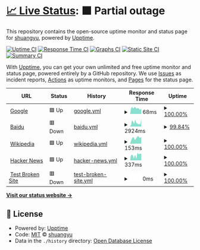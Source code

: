 # [📈 Live Status](https://ysyneu.github.io/upptime): <!--live status--> **🟧 Partial outage**

This repository contains the open-source uptime monitor and status page for [shuangyu](https://ysyneu.github.io/upptime), powered by [Upptime](https://github.com/upptime/upptime).

[![Uptime CI](https://github.com/ysyneu/upptime/workflows/Uptime%20CI/badge.svg)](https://github.com/ysyneu/upptime/actions?query=workflow%3A%22Uptime+CI%22)
[![Response Time CI](https://github.com/ysyneu/upptime/workflows/Response%20Time%20CI/badge.svg)](https://github.com/ysyneu/upptime/actions?query=workflow%3A%22Response+Time+CI%22)
[![Graphs CI](https://github.com/ysyneu/upptime/workflows/Graphs%20CI/badge.svg)](https://github.com/ysyneu/upptime/actions?query=workflow%3A%22Graphs+CI%22)
[![Static Site CI](https://github.com/ysyneu/upptime/workflows/Static%20Site%20CI/badge.svg)](https://github.com/ysyneu/upptime/actions?query=workflow%3A%22Static+Site+CI%22)
[![Summary CI](https://github.com/ysyneu/upptime/workflows/Summary%20CI/badge.svg)](https://github.com/ysyneu/upptime/actions?query=workflow%3A%22Summary+CI%22)

With [Upptime](https://upptime.js.org), you can get your own unlimited and free uptime monitor and status page, powered entirely by a GitHub repository. We use [Issues](https://github.com/ysyneu/upptime/issues) as incident reports, [Actions](https://github.com/ysyneu/upptime/actions) as uptime monitors, and [Pages](https://ysyneu.github.io/upptime) for the status page.

<!--start: status pages-->
<!-- This summary is generated by Upptime (https://github.com/upptime/upptime) -->
<!-- Do not edit this manually, your changes will be overwritten -->
<!-- prettier-ignore -->
| URL | Status | History | Response Time | Uptime |
| --- | ------ | ------- | ------------- | ------ |
| <img alt="" src="https://icons.duckduckgo.com/ip3/www.google.com.ico" height="13"> [Google](https://www.google.com) | 🟩 Up | [google.yml](https://github.com/ysyneu/upptime/commits/HEAD/history/google.yml) | <details><summary><img alt="Response time graph" src="./graphs/google/response-time-week.png" height="20"> 68ms</summary><br><a href="https://ysyneu.github.io/upptime/history/google"><img alt="Response time 97" src="https://img.shields.io/endpoint?url=https%3A%2F%2Fraw.githubusercontent.com%2Fysyneu%2Fupptime%2FHEAD%2Fapi%2Fgoogle%2Fresponse-time.json"></a><br><a href="https://ysyneu.github.io/upptime/history/google"><img alt="24-hour response time 62" src="https://img.shields.io/endpoint?url=https%3A%2F%2Fraw.githubusercontent.com%2Fysyneu%2Fupptime%2FHEAD%2Fapi%2Fgoogle%2Fresponse-time-day.json"></a><br><a href="https://ysyneu.github.io/upptime/history/google"><img alt="7-day response time 68" src="https://img.shields.io/endpoint?url=https%3A%2F%2Fraw.githubusercontent.com%2Fysyneu%2Fupptime%2FHEAD%2Fapi%2Fgoogle%2Fresponse-time-week.json"></a><br><a href="https://ysyneu.github.io/upptime/history/google"><img alt="30-day response time 97" src="https://img.shields.io/endpoint?url=https%3A%2F%2Fraw.githubusercontent.com%2Fysyneu%2Fupptime%2FHEAD%2Fapi%2Fgoogle%2Fresponse-time-month.json"></a><br><a href="https://ysyneu.github.io/upptime/history/google"><img alt="1-year response time 97" src="https://img.shields.io/endpoint?url=https%3A%2F%2Fraw.githubusercontent.com%2Fysyneu%2Fupptime%2FHEAD%2Fapi%2Fgoogle%2Fresponse-time-year.json"></a></details> | <details><summary><a href="https://ysyneu.github.io/upptime/history/google">100.00%</a></summary><a href="https://ysyneu.github.io/upptime/history/google"><img alt="All-time uptime 100.00%" src="https://img.shields.io/endpoint?url=https%3A%2F%2Fraw.githubusercontent.com%2Fysyneu%2Fupptime%2FHEAD%2Fapi%2Fgoogle%2Fuptime.json"></a><br><a href="https://ysyneu.github.io/upptime/history/google"><img alt="24-hour uptime 100.00%" src="https://img.shields.io/endpoint?url=https%3A%2F%2Fraw.githubusercontent.com%2Fysyneu%2Fupptime%2FHEAD%2Fapi%2Fgoogle%2Fuptime-day.json"></a><br><a href="https://ysyneu.github.io/upptime/history/google"><img alt="7-day uptime 100.00%" src="https://img.shields.io/endpoint?url=https%3A%2F%2Fraw.githubusercontent.com%2Fysyneu%2Fupptime%2FHEAD%2Fapi%2Fgoogle%2Fuptime-week.json"></a><br><a href="https://ysyneu.github.io/upptime/history/google"><img alt="30-day uptime 100.00%" src="https://img.shields.io/endpoint?url=https%3A%2F%2Fraw.githubusercontent.com%2Fysyneu%2Fupptime%2FHEAD%2Fapi%2Fgoogle%2Fuptime-month.json"></a><br><a href="https://ysyneu.github.io/upptime/history/google"><img alt="1-year uptime 100.00%" src="https://img.shields.io/endpoint?url=https%3A%2F%2Fraw.githubusercontent.com%2Fysyneu%2Fupptime%2FHEAD%2Fapi%2Fgoogle%2Fuptime-year.json"></a></details>
| <img alt="" src="https://icons.duckduckgo.com/ip3/www.baidu.com.ico" height="13"> [Baidu](https://www.baidu.com) | 🟥 Down | [baidu.yml](https://github.com/ysyneu/upptime/commits/HEAD/history/baidu.yml) | <details><summary><img alt="Response time graph" src="./graphs/baidu/response-time-week.png" height="20"> 2924ms</summary><br><a href="https://ysyneu.github.io/upptime/history/baidu"><img alt="Response time 2995" src="https://img.shields.io/endpoint?url=https%3A%2F%2Fraw.githubusercontent.com%2Fysyneu%2Fupptime%2FHEAD%2Fapi%2Fbaidu%2Fresponse-time.json"></a><br><a href="https://ysyneu.github.io/upptime/history/baidu"><img alt="24-hour response time 2771" src="https://img.shields.io/endpoint?url=https%3A%2F%2Fraw.githubusercontent.com%2Fysyneu%2Fupptime%2FHEAD%2Fapi%2Fbaidu%2Fresponse-time-day.json"></a><br><a href="https://ysyneu.github.io/upptime/history/baidu"><img alt="7-day response time 2924" src="https://img.shields.io/endpoint?url=https%3A%2F%2Fraw.githubusercontent.com%2Fysyneu%2Fupptime%2FHEAD%2Fapi%2Fbaidu%2Fresponse-time-week.json"></a><br><a href="https://ysyneu.github.io/upptime/history/baidu"><img alt="30-day response time 2995" src="https://img.shields.io/endpoint?url=https%3A%2F%2Fraw.githubusercontent.com%2Fysyneu%2Fupptime%2FHEAD%2Fapi%2Fbaidu%2Fresponse-time-month.json"></a><br><a href="https://ysyneu.github.io/upptime/history/baidu"><img alt="1-year response time 2995" src="https://img.shields.io/endpoint?url=https%3A%2F%2Fraw.githubusercontent.com%2Fysyneu%2Fupptime%2FHEAD%2Fapi%2Fbaidu%2Fresponse-time-year.json"></a></details> | <details><summary><a href="https://ysyneu.github.io/upptime/history/baidu">99.84%</a></summary><a href="https://ysyneu.github.io/upptime/history/baidu"><img alt="All-time uptime 99.86%" src="https://img.shields.io/endpoint?url=https%3A%2F%2Fraw.githubusercontent.com%2Fysyneu%2Fupptime%2FHEAD%2Fapi%2Fbaidu%2Fuptime.json"></a><br><a href="https://ysyneu.github.io/upptime/history/baidu"><img alt="24-hour uptime 99.99%" src="https://img.shields.io/endpoint?url=https%3A%2F%2Fraw.githubusercontent.com%2Fysyneu%2Fupptime%2FHEAD%2Fapi%2Fbaidu%2Fuptime-day.json"></a><br><a href="https://ysyneu.github.io/upptime/history/baidu"><img alt="7-day uptime 99.84%" src="https://img.shields.io/endpoint?url=https%3A%2F%2Fraw.githubusercontent.com%2Fysyneu%2Fupptime%2FHEAD%2Fapi%2Fbaidu%2Fuptime-week.json"></a><br><a href="https://ysyneu.github.io/upptime/history/baidu"><img alt="30-day uptime 99.86%" src="https://img.shields.io/endpoint?url=https%3A%2F%2Fraw.githubusercontent.com%2Fysyneu%2Fupptime%2FHEAD%2Fapi%2Fbaidu%2Fuptime-month.json"></a><br><a href="https://ysyneu.github.io/upptime/history/baidu"><img alt="1-year uptime 99.86%" src="https://img.shields.io/endpoint?url=https%3A%2F%2Fraw.githubusercontent.com%2Fysyneu%2Fupptime%2FHEAD%2Fapi%2Fbaidu%2Fuptime-year.json"></a></details>
| <img alt="" src="https://icons.duckduckgo.com/ip3/en.wikipedia.org.ico" height="13"> [Wikipedia](https://en.wikipedia.org) | 🟩 Up | [wikipedia.yml](https://github.com/ysyneu/upptime/commits/HEAD/history/wikipedia.yml) | <details><summary><img alt="Response time graph" src="./graphs/wikipedia/response-time-week.png" height="20"> 153ms</summary><br><a href="https://ysyneu.github.io/upptime/history/wikipedia"><img alt="Response time 170" src="https://img.shields.io/endpoint?url=https%3A%2F%2Fraw.githubusercontent.com%2Fysyneu%2Fupptime%2FHEAD%2Fapi%2Fwikipedia%2Fresponse-time.json"></a><br><a href="https://ysyneu.github.io/upptime/history/wikipedia"><img alt="24-hour response time 176" src="https://img.shields.io/endpoint?url=https%3A%2F%2Fraw.githubusercontent.com%2Fysyneu%2Fupptime%2FHEAD%2Fapi%2Fwikipedia%2Fresponse-time-day.json"></a><br><a href="https://ysyneu.github.io/upptime/history/wikipedia"><img alt="7-day response time 153" src="https://img.shields.io/endpoint?url=https%3A%2F%2Fraw.githubusercontent.com%2Fysyneu%2Fupptime%2FHEAD%2Fapi%2Fwikipedia%2Fresponse-time-week.json"></a><br><a href="https://ysyneu.github.io/upptime/history/wikipedia"><img alt="30-day response time 170" src="https://img.shields.io/endpoint?url=https%3A%2F%2Fraw.githubusercontent.com%2Fysyneu%2Fupptime%2FHEAD%2Fapi%2Fwikipedia%2Fresponse-time-month.json"></a><br><a href="https://ysyneu.github.io/upptime/history/wikipedia"><img alt="1-year response time 170" src="https://img.shields.io/endpoint?url=https%3A%2F%2Fraw.githubusercontent.com%2Fysyneu%2Fupptime%2FHEAD%2Fapi%2Fwikipedia%2Fresponse-time-year.json"></a></details> | <details><summary><a href="https://ysyneu.github.io/upptime/history/wikipedia">100.00%</a></summary><a href="https://ysyneu.github.io/upptime/history/wikipedia"><img alt="All-time uptime 100.00%" src="https://img.shields.io/endpoint?url=https%3A%2F%2Fraw.githubusercontent.com%2Fysyneu%2Fupptime%2FHEAD%2Fapi%2Fwikipedia%2Fuptime.json"></a><br><a href="https://ysyneu.github.io/upptime/history/wikipedia"><img alt="24-hour uptime 100.00%" src="https://img.shields.io/endpoint?url=https%3A%2F%2Fraw.githubusercontent.com%2Fysyneu%2Fupptime%2FHEAD%2Fapi%2Fwikipedia%2Fuptime-day.json"></a><br><a href="https://ysyneu.github.io/upptime/history/wikipedia"><img alt="7-day uptime 100.00%" src="https://img.shields.io/endpoint?url=https%3A%2F%2Fraw.githubusercontent.com%2Fysyneu%2Fupptime%2FHEAD%2Fapi%2Fwikipedia%2Fuptime-week.json"></a><br><a href="https://ysyneu.github.io/upptime/history/wikipedia"><img alt="30-day uptime 100.00%" src="https://img.shields.io/endpoint?url=https%3A%2F%2Fraw.githubusercontent.com%2Fysyneu%2Fupptime%2FHEAD%2Fapi%2Fwikipedia%2Fuptime-month.json"></a><br><a href="https://ysyneu.github.io/upptime/history/wikipedia"><img alt="1-year uptime 100.00%" src="https://img.shields.io/endpoint?url=https%3A%2F%2Fraw.githubusercontent.com%2Fysyneu%2Fupptime%2FHEAD%2Fapi%2Fwikipedia%2Fuptime-year.json"></a></details>
| <img alt="" src="https://icons.duckduckgo.com/ip3/news.ycombinator.com.ico" height="13"> [Hacker News](https://news.ycombinator.com) | 🟩 Up | [hacker-news.yml](https://github.com/ysyneu/upptime/commits/HEAD/history/hacker-news.yml) | <details><summary><img alt="Response time graph" src="./graphs/hacker-news/response-time-week.png" height="20"> 337ms</summary><br><a href="https://ysyneu.github.io/upptime/history/hacker-news"><img alt="Response time 342" src="https://img.shields.io/endpoint?url=https%3A%2F%2Fraw.githubusercontent.com%2Fysyneu%2Fupptime%2FHEAD%2Fapi%2Fhacker-news%2Fresponse-time.json"></a><br><a href="https://ysyneu.github.io/upptime/history/hacker-news"><img alt="24-hour response time 421" src="https://img.shields.io/endpoint?url=https%3A%2F%2Fraw.githubusercontent.com%2Fysyneu%2Fupptime%2FHEAD%2Fapi%2Fhacker-news%2Fresponse-time-day.json"></a><br><a href="https://ysyneu.github.io/upptime/history/hacker-news"><img alt="7-day response time 337" src="https://img.shields.io/endpoint?url=https%3A%2F%2Fraw.githubusercontent.com%2Fysyneu%2Fupptime%2FHEAD%2Fapi%2Fhacker-news%2Fresponse-time-week.json"></a><br><a href="https://ysyneu.github.io/upptime/history/hacker-news"><img alt="30-day response time 342" src="https://img.shields.io/endpoint?url=https%3A%2F%2Fraw.githubusercontent.com%2Fysyneu%2Fupptime%2FHEAD%2Fapi%2Fhacker-news%2Fresponse-time-month.json"></a><br><a href="https://ysyneu.github.io/upptime/history/hacker-news"><img alt="1-year response time 342" src="https://img.shields.io/endpoint?url=https%3A%2F%2Fraw.githubusercontent.com%2Fysyneu%2Fupptime%2FHEAD%2Fapi%2Fhacker-news%2Fresponse-time-year.json"></a></details> | <details><summary><a href="https://ysyneu.github.io/upptime/history/hacker-news">100.00%</a></summary><a href="https://ysyneu.github.io/upptime/history/hacker-news"><img alt="All-time uptime 100.00%" src="https://img.shields.io/endpoint?url=https%3A%2F%2Fraw.githubusercontent.com%2Fysyneu%2Fupptime%2FHEAD%2Fapi%2Fhacker-news%2Fuptime.json"></a><br><a href="https://ysyneu.github.io/upptime/history/hacker-news"><img alt="24-hour uptime 100.00%" src="https://img.shields.io/endpoint?url=https%3A%2F%2Fraw.githubusercontent.com%2Fysyneu%2Fupptime%2FHEAD%2Fapi%2Fhacker-news%2Fuptime-day.json"></a><br><a href="https://ysyneu.github.io/upptime/history/hacker-news"><img alt="7-day uptime 100.00%" src="https://img.shields.io/endpoint?url=https%3A%2F%2Fraw.githubusercontent.com%2Fysyneu%2Fupptime%2FHEAD%2Fapi%2Fhacker-news%2Fuptime-week.json"></a><br><a href="https://ysyneu.github.io/upptime/history/hacker-news"><img alt="30-day uptime 100.00%" src="https://img.shields.io/endpoint?url=https%3A%2F%2Fraw.githubusercontent.com%2Fysyneu%2Fupptime%2FHEAD%2Fapi%2Fhacker-news%2Fuptime-month.json"></a><br><a href="https://ysyneu.github.io/upptime/history/hacker-news"><img alt="1-year uptime 100.00%" src="https://img.shields.io/endpoint?url=https%3A%2F%2Fraw.githubusercontent.com%2Fysyneu%2Fupptime%2FHEAD%2Fapi%2Fhacker-news%2Fuptime-year.json"></a></details>
| <img alt="" src="https://icons.duckduckgo.com/ip3/thissitedoesnotexist.koj.co.ico" height="13"> [Test Broken Site](https://thissitedoesnotexist.koj.co) | 🟥 Down | [test-broken-site.yml](https://github.com/ysyneu/upptime/commits/HEAD/history/test-broken-site.yml) | <details><summary><img alt="Response time graph" src="./graphs/test-broken-site/response-time-week.png" height="20"> 0ms</summary><br><a href="https://ysyneu.github.io/upptime/history/test-broken-site"><img alt="Response time 0" src="https://img.shields.io/endpoint?url=https%3A%2F%2Fraw.githubusercontent.com%2Fysyneu%2Fupptime%2FHEAD%2Fapi%2Ftest-broken-site%2Fresponse-time.json"></a><br><a href="https://ysyneu.github.io/upptime/history/test-broken-site"><img alt="24-hour response time 0" src="https://img.shields.io/endpoint?url=https%3A%2F%2Fraw.githubusercontent.com%2Fysyneu%2Fupptime%2FHEAD%2Fapi%2Ftest-broken-site%2Fresponse-time-day.json"></a><br><a href="https://ysyneu.github.io/upptime/history/test-broken-site"><img alt="7-day response time 0" src="https://img.shields.io/endpoint?url=https%3A%2F%2Fraw.githubusercontent.com%2Fysyneu%2Fupptime%2FHEAD%2Fapi%2Ftest-broken-site%2Fresponse-time-week.json"></a><br><a href="https://ysyneu.github.io/upptime/history/test-broken-site"><img alt="30-day response time 0" src="https://img.shields.io/endpoint?url=https%3A%2F%2Fraw.githubusercontent.com%2Fysyneu%2Fupptime%2FHEAD%2Fapi%2Ftest-broken-site%2Fresponse-time-month.json"></a><br><a href="https://ysyneu.github.io/upptime/history/test-broken-site"><img alt="1-year response time 0" src="https://img.shields.io/endpoint?url=https%3A%2F%2Fraw.githubusercontent.com%2Fysyneu%2Fupptime%2FHEAD%2Fapi%2Ftest-broken-site%2Fresponse-time-year.json"></a></details> | <details><summary><a href="https://ysyneu.github.io/upptime/history/test-broken-site">100.00%</a></summary><a href="https://ysyneu.github.io/upptime/history/test-broken-site"><img alt="All-time uptime 100.00%" src="https://img.shields.io/endpoint?url=https%3A%2F%2Fraw.githubusercontent.com%2Fysyneu%2Fupptime%2FHEAD%2Fapi%2Ftest-broken-site%2Fuptime.json"></a><br><a href="https://ysyneu.github.io/upptime/history/test-broken-site"><img alt="24-hour uptime 100.00%" src="https://img.shields.io/endpoint?url=https%3A%2F%2Fraw.githubusercontent.com%2Fysyneu%2Fupptime%2FHEAD%2Fapi%2Ftest-broken-site%2Fuptime-day.json"></a><br><a href="https://ysyneu.github.io/upptime/history/test-broken-site"><img alt="7-day uptime 100.00%" src="https://img.shields.io/endpoint?url=https%3A%2F%2Fraw.githubusercontent.com%2Fysyneu%2Fupptime%2FHEAD%2Fapi%2Ftest-broken-site%2Fuptime-week.json"></a><br><a href="https://ysyneu.github.io/upptime/history/test-broken-site"><img alt="30-day uptime 100.00%" src="https://img.shields.io/endpoint?url=https%3A%2F%2Fraw.githubusercontent.com%2Fysyneu%2Fupptime%2FHEAD%2Fapi%2Ftest-broken-site%2Fuptime-month.json"></a><br><a href="https://ysyneu.github.io/upptime/history/test-broken-site"><img alt="1-year uptime 100.00%" src="https://img.shields.io/endpoint?url=https%3A%2F%2Fraw.githubusercontent.com%2Fysyneu%2Fupptime%2FHEAD%2Fapi%2Ftest-broken-site%2Fuptime-year.json"></a></details>

<!--end: status pages-->

[**Visit our status website →**](https://ysyneu.github.io/upptime)

## 📄 License

- Powered by: [Upptime](https://github.com/upptime/upptime)
- Code: [MIT](./LICENSE) © [shuangyu](https://ysyneu.github.io/upptime)
- Data in the `./history` directory: [Open Database License](https://opendatacommons.org/licenses/odbl/1-0/)
